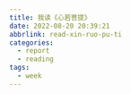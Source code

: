 ```yaml
---
title: 我读《心若菩提》
date: 2022-08-20 20:39:21
abbrlink: read-xin-ruo-pu-ti
categories:
  - report
  - reading
tags:
  - week
---
```

